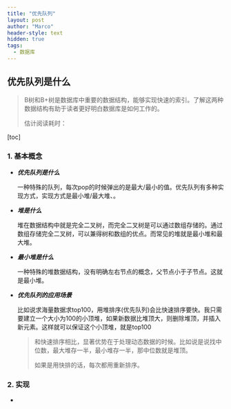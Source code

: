 ```yaml
---
title: "优先队列"
layout: post
author: "Marco"
header-style: text
hidden: true
tags:
  - 数据库
---
```


## 优先队列是什么

> B树和B+树是数据库中重要的数据结构，能够实现快速的索引。了解这两种数据结构有助于读者更好明白数据库是如何工作的。
>
> 估计阅读耗时：

[toc]

### 1. 基本概念

- ***优先队列是什么***

  ​	一种特殊的队列，每次pop的时候弹出的是最大/最小的值。优先队列有多种实现方式，实现方式是最小堆/最大堆、。

- ***堆是什么***

  ​	堆在数据结构中就是完全二叉树，而完全二叉树是可以通过数组存储的。通过数组存储完全二叉树，可以兼得树和数组的优点。而常见的堆就是最小堆和最大堆。

- ***最小堆是什么***

  ​	一种特殊的堆数据结构，没有明确左右节点的概念，父节点小于子节点。这就是最小堆。

- ***优先队列的应用场景***

  ​	比如说求海量数据求top100，用堆排序(优先队列)会比快速排序要快。我只需要建立一个大小为100的小顶堆，如果新数据比堆顶大，则删除堆顶，并插入新元素。这样就可以保证这个小顶堆，就是top100

  > 和快速排序相比，显著优势在于处理动态数据的时候。比如说是说找中位数，最大堆存一半，最小堆存一半，那中位数就是堆顶。
  >
  > 如果是用快排的话，每次都用重新排序。

### 2. 实现

- 